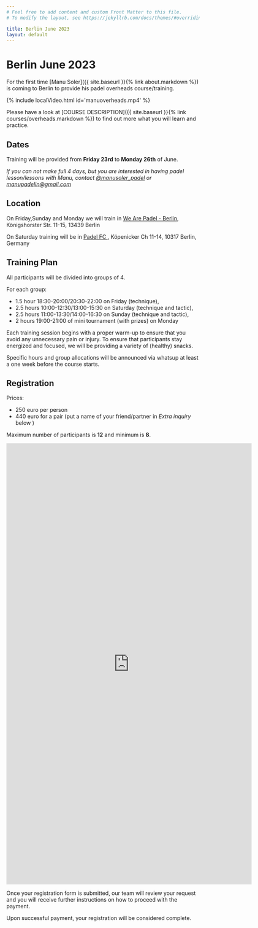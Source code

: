 ```yaml
---
# Feel free to add content and custom Front Matter to this file.
# To modify the layout, see https://jekyllrb.com/docs/themes/#overriding-theme-defaults

title: Berlin June 2023
layout: default
---
```


# Berlin June 2023

For the first time [Manu Soler]({{ site.baseurl }}{% link about.markdown %}) is coming to Berlin to provide his padel overheads course/training.

{% include localVideo.html id='manuoverheads.mp4' %}
<br/>

Please have a look at [COURSE DESCRIPTION]({{ site.baseurl }}{% link courses/overheads.markdown %}) to find out more what you will learn and practice.

## Dates
Training will be provided from **Friday 23rd** to **Monday 26th** of June.

*If you can not make full 4 days, but you are interested in having padel lesson/lessons with Manu, contact <a href="https://www.instagram.com/manusoler_padel" target="_blank">@manusoler_padel</a> or <a class="u-email" href="mailto:manupadelin@gmail.com">manupadelin@gmail.com</a>* 

## Location
On Friday,Sunday and Monday we will train in <a href="https://wearepadel.com/de/berlin" target="_blank">We Are Padel - Berlin</a>, Königshorster Str. 11-15, 13439 Berlin

On Saturday training will be in <a href="https://padelfc.com/" target="_blank"> Padel FC </a>,  Köpenicker Ch 11-14, 10317 Berlin, Germany 

## Training Plan
All participants will be divided into groups of 4.

For each group:

- 1.5 hour 18:30-20:00/20:30-22:00 on Friday (technique), 
- 2.5 hours 10:00-12:30/13:00-15:30 on Saturday (technique and tactic),
- 2.5 hours 11:00-13:30/14:00-16:30 on Sunday (technique and tactic), 
- 2 hours 19:00-21:00 of mini tournament (with prizes) on Monday 

Each training session begins with a proper warm-up to ensure that you avoid any unnecessary pain or injury.
To ensure that participants stay energized and focused, we will be providing a variety of (healthy) snacks.

Specific hours and group allocations will be announced via whatsup at least a one week before the course starts.

## Registration
Prices:

- 250 euro per person
- 440 euro for a pair (put a name of your friend/partner in _Extra inquiry_ below )

Maximum number of participants is **12** and minimum is **8**.
<iframe src="https://docs.google.com/forms/d/e/1FAIpQLSdvglcNnQe1y-j99oIzrooSmvyBiMtp_t6ME-tIF0NvTkxULg/viewform?embedded=true" width="640" height="1150" frameborder="0" marginheight="0" marginwidth="0">Loading…</iframe>

Once your registration form is submitted, our team will review your request and you will receive further instructions on how to proceed with the payment.

Upon successful payment, your registration will be considered complete.

